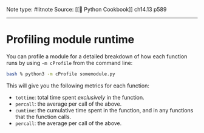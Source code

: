 Note type: #litnote
Source: [[📖 Python Cookbook]] ch14.13 p589

---
# Profiling module runtime
You can profile a module for a detailed breakdown of how each function runs by using `-m cProfile` from the command line:
```bash
bash % python3 -m cProfile somemodule.py
```

This will give you the following metrics for each function:
- `tottime`: total time spent *exclusively* in the function.
- `percall`: the average per call of the above.
- `cumtime`: the cumulative time spent in the function, and in any functions that the function calls.
- `percall`: the average per call of the above.